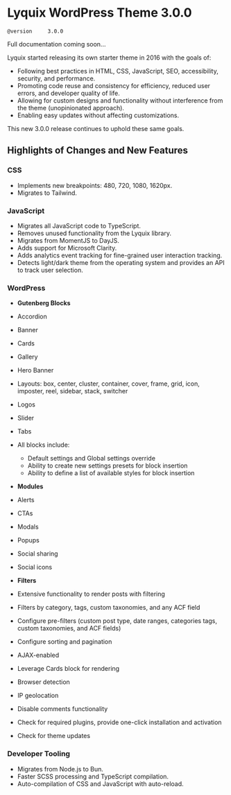 # Lyquix WordPress Theme 3.0.0

`@version     3.0.0`

Full documentation coming soon...

Lyquix started releasing its own starter theme in 2016 with the goals of:

- Following best practices in HTML, CSS, JavaScript, SEO, accessibility, security, and performance.
- Promoting code reuse and consistency for efficiency, reduced user errors, and developer quality of life.
- Allowing for custom designs and functionality without interference from the theme (unopinionated approach).
- Enabling easy updates without affecting customizations.

This new 3.0.0 release continues to uphold these same goals.

## Highlights of Changes and New Features

### CSS
- Implements new breakpoints: 480, 720, 1080, 1620px.
- Migrates to Tailwind.

### JavaScript
- Migrates all JavaScript code to TypeScript.
- Removes unused functionality from the Lyquix library.
- Migrates from MomentJS to DayJS.
- Adds support for Microsoft Clarity.
- Adds analytics event tracking for fine-grained user interaction tracking.
- Detects light/dark theme from the operating system and provides an API to track user selection.

### WordPress
- **Gutenberg Blocks**
 - Accordion
 - Banner
 - Cards
 - Gallery
 - Hero Banner
 - Layouts: box, center, cluster, container, cover, frame, grid, icon, imposter, reel, sidebar, stack, switcher
 - Logos
 - Slider
 - Tabs
 - All blocks include:
   - Default settings and Global settings override
   - Ability to create new settings presets for block insertion
   - Ability to define a list of available styles for block insertion

- **Modules**
 - Alerts
 - CTAs
 - Modals
 - Popups
 - Social sharing
 - Social icons

- **Filters**
 - Extensive functionality to render posts with filtering
 - Filters by category, tags, custom taxonomies, and any ACF field
 - Configure pre-filters (custom post type, date ranges, categories tags, custom taxonomies, and ACF fields)
 - Configure sorting and pagination
 - AJAX-enabled
 - Leverage Cards block for rendering

- Browser detection
- IP geolocation
- Disable comments functionality
- Check for required plugins, provide one-click installation and activation
- Check for theme updates

### Developer Tooling
- Migrates from Node.js to Bun.
- Faster SCSS processing and TypeScript compilation.
- Auto-compilation of CSS and JavaScript with auto-reload.
